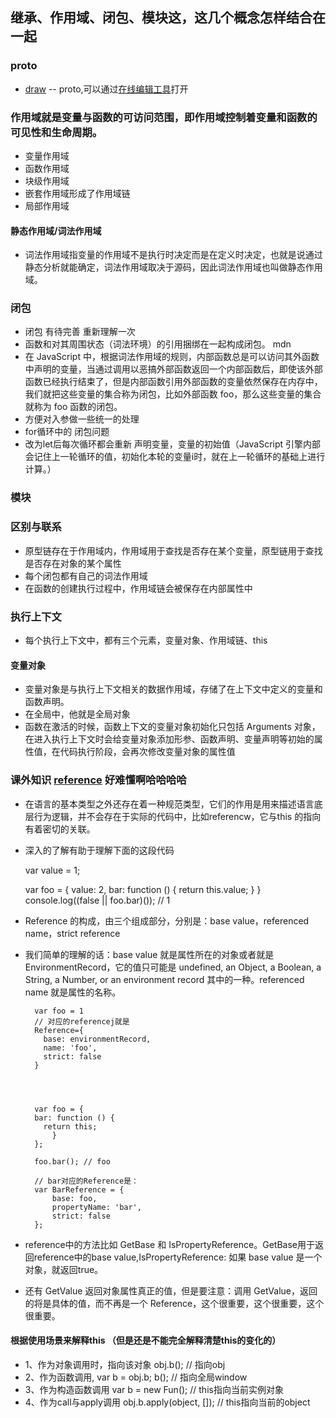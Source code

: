 ##  继承、作用域、闭包、模块这，这几个概念怎样结合在一起
### proto 
- [draw](https://github.com/ricarduuu/draw)   -- proto,可以通过[在线编辑工具](https://app.diagrams.net/)打开

### 作用域就是变量与函数的可访问范围，即作用域控制着变量和函数的可见性和生命周期。
- 变量作用域
- 函数作用域
- 块级作用域
- 嵌套作用域形成了作用域链
- 局部作用域
#### 静态作用域/词法作用域
- 词法作用域指变量的作用域不是执行时决定而是在定义时决定，也就是说通过静态分析就能确定，词法作用域取决于源码，因此词法作用域也叫做静态作用域。

### 闭包
- 闭包 有待完善 重新理解一次
- 函数和对其周围状态（词法环境）的引用捆绑在一起构成闭包。 mdn 
- 在 JavaScript 中，根据词法作用域的规则，内部函数总是可以访问其外函数中声明的变量，当通过调用以恶搞外部函数返回一个内部函数后，即使该外部函数已经执行结束了，但是内部函数引用外部函数的变量依然保存在内存中，我们就把这些变量的集合称为闭包，比如外部函数 foo，那么这些变量的集合就称为 foo 函数的闭包。
- 方便对入参做一些统一的处理
- for循环中的 闭包问题
- 改为let后每次循环都会重新 声明变量，变量的初始值（JavaScript 引擎内部会记住上一轮循环的值，初始化本轮的变量i时，就在上一轮循环的基础上进行计算。）


### 模块
### 区别与联系
- 原型链存在于作用域内，作用域用于查找是否存在某个变量，原型链用于查找是否存在对象的某个属性
- 每个闭包都有自己的词法作用域
- 在函数的创建执行过程中，作用域链会被保存在内部属性中

### 执行上下文
-   每个执行上下文中，都有三个元素，变量对象、作用域链、this
#### 变量对象
- 变量对象是与执行上下文相关的数据作用域，存储了在上下文中定义的变量和函数声明。
- 在全局中，他就是全局对象
- 函数在激活的时候，函数上下文的变量对象初始化只包括 Arguments 对象，在进入执行上下文时会给变量对象添加形参、函数声明、变量声明等初始的属性值，在代码执行阶段，会再次修改变量对象的属性值


### 课外知识   [reference](https://github.com/mqyqingfeng/Blog/issues/7) 好难懂啊哈哈哈哈
- 在语言的基本类型之外还存在着一种规范类型，它们的作用是用来描述语言底层行为逻辑，并不会存在于实际的代码中，比如referencw，它与this 的指向有着密切的关联。
- 深入的了解有助于理解下面的这段代码

    var value = 1;

    var foo = {
      value: 2,
      bar: function () {
        return this.value;
      }
    }
    console.log((false || foo.bar)()); // 1

- Reference 的构成，由三个组成部分，分别是：base value，referenced name，strict reference
- 我们简单的理解的话：base value 就是属性所在的对象或者就是 EnvironmentRecord，它的值只可能是 undefined, an Object, a Boolean, a String, a Number, or an environment record 其中的一种。referenced name 就是属性的名称。




        var foo = 1
        // 对应的referencej就是
        Reference={
          base: environmentRecord,
          name: 'foo',
          strict: false
        }




        var foo = {
        bar: function () {
          return this;
            }
        };
        
        foo.bar(); // foo

        // bar对应的Reference是：
        var BarReference = {
            base: foo,
            propertyName: 'bar',
            strict: false
        };


- reference中的方法比如 GetBase 和 IsPropertyReference。GetBase用于返回reference中的base value,IsPropertyReference: 如果 base value 是一个对象，就返回true。
- 还有 GetValue 返回对象属性真正的值，但是要注意：调用 GetValue，返回的将是具体的值，而不再是一个 Reference，这个很重要，这个很重要，这个很重要。
#### 根据使用场景来解释this （但是还是不能完全解释清楚this的变化的）
- 1、作为对象调用时，指向该对象 obj.b(); // 指向obj
- 2、作为函数调用, var b = obj.b; b(); // 指向全局window
- 3、作为构造函数调用 var b = new Fun(); // this指向当前实例对象
- 4、作为call与apply调用 obj.b.apply(object, []); // this指向当前的object
